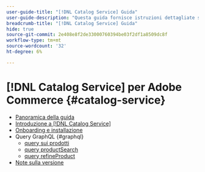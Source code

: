 ```yaml
---
user-guide-title: "[!DNL Catalog Service] Guida"
user-guide-description: "Questa guida fornisce istruzioni dettagliate sull’utilizzo di [!DNL Catalog Service] per Adobe Commerce."
breadcrumb-title: "[!DNL Catalog Service] Guida"
hide: true
source-git-commit: 2e408e8f2de33000760394be03f2df1a8509dc8f
workflow-type: tm+mt
source-wordcount: '32'
ht-degree: 6%

---
```


# [!DNL Catalog Service] per Adobe Commerce {#catalog-service}

- [Panoramica della guida](guide-overview.md)
- [Introduzione a [!DNL Catalog Service]](overview.md)
- [Onboarding e installazione](installation.md)
- Query GraphQL {#graphql}
   - [query sui prodotti](products.md)
   - [query productSearch](productsearch.md)
   - [query refineProduct](refine-product.md)
- [Note sulla versione](release-notes.md)
